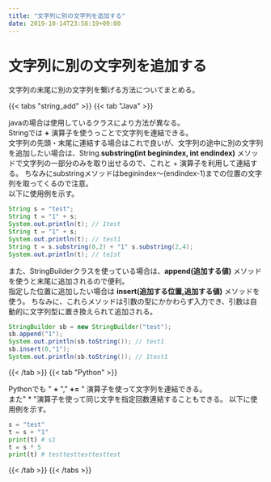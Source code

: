 ```yaml
---
title: "文字列に別の文字列を追加する"
date: 2019-10-14T23:58:19+09:00
---
```


# 文字列に別の文字列を追加する

文字列の末尾に別の文字列を繋げる方法についてまとめる。

{{< tabs "string_add" >}}
{{< tab "Java" >}}

javaの場合は使用しているクラスにより方法が異なる。<br>
Stringでは **+** 演算子を使うっことで文字列を連結できる。<br>
文字列の先頭・末尾に連結する場合はこれで良いが、文字列の途中に別の文字列を追加したい場合は、String.**substring(int beginindex, int endindex)** メソッドで文字列の一部分のみを取り出せるので、これと + 演算子を利用して連結する。
ちなみにsubstringメソッドはbeginindex〜(endindex-1)までの位置の文字列を取ってくるので注意。<br>
以下に使用例を示す。

```java
String s = "test";
String t = "1" + s;
System.out.println(t); // 1test
String t = "1" + s;
System.out.println(t); // test1
String t = s.substring(0,2) + "1" s.substring(2,4);
System.out.println(t); // te1st
```

また、StringBuilderクラスを使っている場合は、**append(追加する値)** メソッドを使うと末尾に追加されるので便利。<br>
指定した位置に追加したい場合は **insert(追加する位置,追加する値)** メソッドを使う。
ちなみに、これらメソッドは引数の型にかかわらず入力でき、引数は自動的に文字列型に置き換えられて追加される。

```java
StringBuilder sb = new StringBuilder("test");
sb.append("1");
System.out.println(sb.toString()); // test1
sb.insert(0,"1");
System.out.println(sb.toString()); // 1test1
```

{{< /tab >}}
{{< tab "Python" >}}

Pythonでも " **+** "," **+=** " 演算子を使って文字列を連結できる。<br>
また" * "演算子を使って同じ文字を指定回数連結することもできる。
以下に使用例を示す。

```python
s = "test"
t = s + "1"
print(t) # s1
t = s * 5
print(t) # testtesttesttesttest
```

{{< /tab >}}
{{< /tabs >}}
